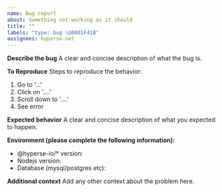 ```yaml
---
name: Bug report
about: Something not working as it should
title: ""
labels: "type: bug \U0001F41B"
assignees: hyperse-net
---
```


**Describe the bug**
A clear and concise description of what the bug is.

**To Reproduce**
Steps to reproduce the behavior:

1. Go to '...'
2. Click on '....'
3. Scroll down to '....'
4. See error

**Expected behavior**
A clear and concise description of what you expected to happen.

**Environment (please complete the following information):**

- @hyperse-io/\* version:
- Nodejs version:
- Database (mysql/postgres etc):

**Additional context**
Add any other context about the problem here.
